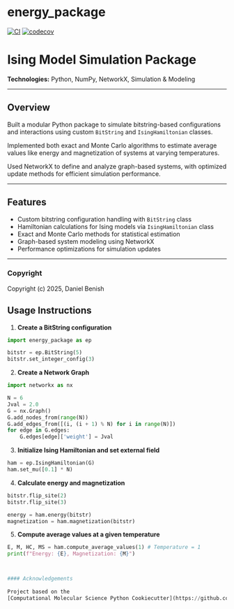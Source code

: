energy_package
==============================
[//]: # (Badges)
[![CI](https://github.com/dannyb33/EnergyPackage/actions/workflows/CI.yaml/badge.svg)](https://github.com/dannyb33/EnergyPackage/actions/workflows/CI.yaml)
[![codecov](https://codecov.io/gh/dannyb33/EnergyPackage/graph/badge.svg?token=4M1TFSOPJE)](https://codecov.io/gh/dannyb33/EnergyPackage)


# Ising Model Simulation Package

**Technologies:** Python, NumPy, NetworkX, Simulation & Modeling

---

## Overview

Built a modular Python package to simulate bitstring-based configurations and interactions using custom `BitString` and `IsingHamiltonian` classes.

Implemented both exact and Monte Carlo algorithms to estimate average values like energy and magnetization of systems at varying temperatures.

Used NetworkX to define and analyze graph-based systems, with optimized update methods for efficient simulation performance.

---

## Features

- Custom bitstring configuration handling with `BitString` class
- Hamiltonian calculations for Ising models via `IsingHamiltonian` class
- Exact and Monte Carlo methods for statistical estimation
- Graph-based system modeling using NetworkX
- Performance optimizations for simulation updates

---

### Copyright

Copyright (c) 2025, Daniel Benish

## Usage Instructions

1. **Create a BitString configuration**

```python
import energy_package as ep

bitstr = ep.BitString(5)
bitstr.set_integer_config(3)

```

2. **Create a Network Graph**

```python
import networkx as nx

N = 6
Jval = 2.0
G = nx.Graph()
G.add_nodes_from(range(N))
G.add_edges_from([(i, (i + 1) % N) for i in range(N)])
for edge in G.edges:
    G.edges[edge]['weight'] = Jval

```

3. **Initialize Ising Hamiltonian and set external field**

```python
ham = ep.IsingHamiltonian(G)
ham.set_mu([0.1] * N)

```

4. **Calculate energy and magnetization**

```python
bitstr.flip_site(2)
bitstr.flip_site(3)

energy = ham.energy(bitstr)
magnetization = ham.magnetization(bitstr)

```

5. **Compute average values at a given temperature**

```python
E, M, HC, MS = ham.compute_average_values(1) # Temperature = 1
print(f"Energy: {E}, Magnetization: {M}")



#### Acknowledgements
 
Project based on the 
[Computational Molecular Science Python Cookiecutter](https://github.com/molssi/cookiecutter-cms) version 1.10.
